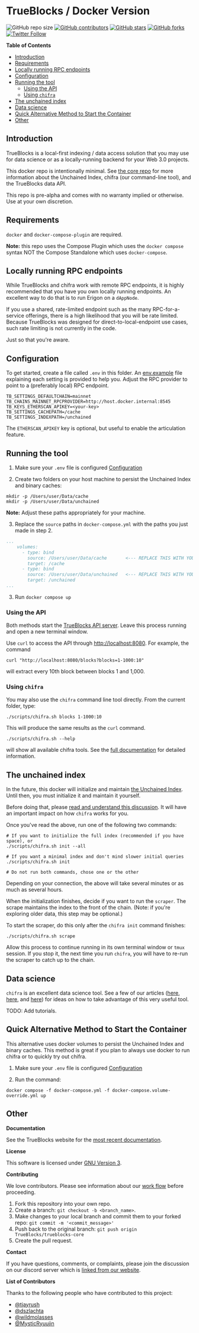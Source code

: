<!-- markdownlint-disable MD033 MD036 MD041 MD003 MD022 MD024 -->
<h1>TrueBlocks / Docker Version</h1>

![GitHub repo size](https://img.shields.io/github/repo-size/TrueBlocks/trueblocks-docker)
[![GitHub contributors](https://img.shields.io/github/contributors/TrueBlocks/trueblocks-docker)](https://github.com/TrueBlocks/trueblocks-docker/contributors)
[![GitHub stars](https://img.shields.io/github/stars/TrueBlocks/trueblocks-docker?style%3Dsocial)](https://github.com/TrueBlocks/trueblocks-docker/stargazers)
[![GitHub forks](https://img.shields.io/github/forks/TrueBlocks/trueblocks-docker?style=social)](https://github.com/TrueBlocks/trueblocks-docker/network/members)
[![Twitter Follow](https://img.shields.io/twitter/follow/trueblocks?style=social)](https://twitter.com/trueblocks)

**Table of Contents**

- [Introduction](#introduction)
- [Requirements](#requirements)
- [Locally running RPC endpoints](#locally-running-rpc-endpoints)
- [Configuration](#configuration)
- [Running the tool](#running-the-tool)
  - [Using the API](#using-the-api)
  - [Using `chifra`](#using-chifra)
- [The unchained index](#the-unchained-index)
- [Data science](#data-science)
- [Quick Alternative Method to Start the Container](#quick-alternative-method-to-start-the-container)
- [Other](#other)

## Introduction

TrueBlocks is a local-first indexing / data access solution that you may use for data science or as a locally-running backend for your Web 3.0 projects.

This docker repo is intentionally minimal. See [the core repo](https://github.com/TrueBlocks/trueblocks-core) for more information about the Unchained Index, chifra (our command-line tool), and the TrueBlocks data API.

This repo is pre-alpha and comes with no warranty implied or otherwise. Use at your own discretion.

## Requirements

`docker` and `docker-compose-plugin` are required.

**Note:** this repo uses the Compose Plugin which uses the `docker compose` syntax NOT the Compose Standalone which uses `docker-compose`.

## Locally running RPC endpoints

While TrueBlocks and chifra work with remote RPC endpoints, it is highly recommended that you have you own locally running endpoints. An excellent way to do that is to run Erigon on a `dAppNode`.

If you use a shared, rate-limited endpoint such as the many RPC-for-a-service offerings, there is a high likelihood that you will be rate limited. Because TrueBlocks was designed for direct-to-local-endpoint use cases, such rate limiting is not currently in the code.

Just so that you're aware.

## Configuration

To get started, create a file called `.env` in this folder. An [env.example](env.example) file explaining each setting is provided to help you. Adjust the RPC provider to point to a (preferably local) RPC endpoint.

```[shell]
TB_SETTINGS_DEFAULTCHAIN=mainnet
TB_CHAINS_MAINNET_RPCPROVIDER=http://host.docker.internal:8545
TB_KEYS_ETHERSCAN_APIKEY=<your-key>
TB_SETTINGS_CACHEPATH=/cache
TB_SETTINGS_INDEXPATH=/unchained
```

The `ETHERSCAN_APIKEY` key is optional, but useful to enable the articulation feature.

## Running the tool

1. Make sure your `.env` file is configured [Configuration](#configuration)

2. Create two folders on your host machine to persist the Unchained Index and binary caches:

```[shell]
mkdir -p /Users/user/Data/cache
mkdir -p /Users/user/Data/unchained
```

**Note:** Adjust these paths appropriately for your machine.

3. Replace the `source` paths in `docker-compose.yml` with the paths you just made in step 2.

```yml
...
    volumes:
      - type: bind
        source: /Users/user/Data/cache       <--- REPLACE THIS WITH YOUR PATH
        target: /cache
      - type: bind
        source: /Users/user/Data/unchained   <--- REPLACE THIS WITH YOUR PATH
        target: /unchained
...
```

3. Run `docker compose up`


### Using the API

Both methods start the [TrueBlocks API server](https://trueblocks.io/api/). Leave this process running and open a new terminal window.

Use `curl` to access the API through [http://localhost:8080](http://localhost:8080). For example, the command

```[shell]
curl "http://localhost:8080/blocks?blocks=1-1000:10"
```

will extract every 10th block between blocks 1 and 1,000.


### Using `chifra`

You may also use the `chifra` command line tool directly. From the current folder, type:

```[shell]
./scripts/chifra.sh blocks 1-1000:10
```

This will produce the same results as the `curl` command.

```[shell]
./scripts/chifra.sh --help
```

will show all available chifra tools. See the [full documentation](https://trueblocks.io/docs/) for detailed information.

## The unchained index

In the future, this docker will initialize and maintain [the Unchained Index](https://trueblocks.io/papers/2022/file-format-spec-v0.40.0-beta.pdf). Until then, you must initialize it and maintain it yourself.

Before doing that, please [read and understand this discussion](https://trueblocks.io/docs/install/get-the-index/). It will have an important impact on how `chifra` works for you.

Once you've read the above, run one of the following two commands:

```[shell]
# If you want to initialize the full index (recommended if you have space), or
./scripts/chifra.sh init --all

# If you want a minimal index and don't mind slower initial queries
./scripts/chifra.sh init

# Do not run both commands, chose one or the other
```

Depending on your connection, the above will take several minutes or as much as several hours.

When the initialization finishes, decide if you want to run the `scraper`. The scrape maintains the index to the front of the chain. (Note: if you're exploring older data, this step may be optional.)

To start the scraper, do this only after the `chifra init` command finishes:

```[shell]
./scripts/chifra.sh scrape
```

Allow this process to continue running in its own terminal window or `tmux` session. If you stop it, the next time you run `chifra`, you will have to re-run the scraper to catch up to the chain.

## Data science

`chifra` is an excellent data science tool. See a few of our articles ([here](https://trueblocks.io/tags/community/), [here](https://trueblocks.io/tags/trueblocks/), and [here](https://trueblocks.io/tags/recipes/)) for ideas on how to take advantage of this very useful tool.

TODO: Add tutorials.

## Quick Alternative Method to Start the Container

This alternative uses docker volumes to persist the Unchained Index and binary caches.
This method is great if you plan to always use docker to run chifra or to quickly
try out chifra.

1. Make sure your `.env` file is configured [Configuration](#configuration)

2. Run the command:

```[bash]
docker compose -f docker-compose.yml -f docker-compose.volume-override.yml up
```

## Other

**Documentation**

See the TrueBlocks website for the [most recent documentation](https://trueblocks.io/docs/).

**License**

This software is licensed under [GNU Version 3](https://github.com/TrueBlocks/trueblocks-docker/blob/master/LICENSE).

**Contributing**

We love contributors. Please see information about our [work flow](https://github.com/TrueBlocks/trueblocks-core/blob/develop/docs/BRANCHING.md) before proceeding.

1. Fork this repository into your own repo.
2. Create a branch: `git checkout -b <branch_name>`.
3. Make changes to your local branch and commit them to your forked repo: `git commit -m '<commit_message>'`
4. Push back to the original branch: `git push origin TrueBlocks/trueblocks-core`
5. Create the pull request.

**Contact**

If you have questions, comments, or complaints, please join the discussion on our discord server which is [linked from our website](https://trueblocks.io).

**List of Contributors**

Thanks to the following people who have contributed to this project:

- [@tjayrush](https://github.com/tjayrush)
- [@dszlachta](https://github.com/dszlachta)
- [@wildmolasses](https://github.com/wildmolasses)
- [@MysticRyuujin](https://github.com/MysticRyuujin)
